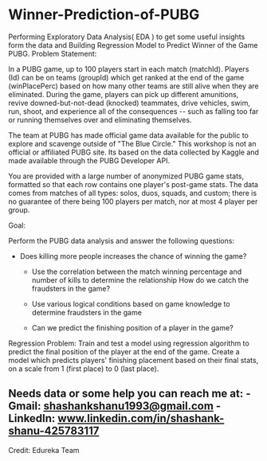 # Winner-Prediction-of-PUBG
Performing Exploratory Data Analysis( EDA ) to get some useful insights form the data and Building Regression Model to Predict Winner of the Game PUBG.
Problem Statement:

In a PUBG game, up to 100 players start in each match (matchId). Players (Id) can be on teams (groupId) which get ranked at the end of the game (winPlacePerc) based on how many other teams are still alive when they are eliminated. During the game, players can pick up different amunitions, revive downed-but-not-dead (knocked) teammates, drive vehicles, swim, run, shoot, and experience all of the consequences -- such as falling too far or running themselves over and eliminating themselves.

The team at PUBG has made official game data available for the public to explore and scavenge outside of "The Blue Circle." This workshop is not an official or affiliated PUBG site. Its based on the data collected by Kaggle and made available through the PUBG Developer API.

You are provided with a large number of anonymized PUBG game stats, formatted so that each row contains one player's post-game stats. The data comes from matches of all types: solos, duos, squads, and custom; there is no guarantee of there being 100 players per match, nor at most 4 player per group.

Goal:

Perform the PUBG data analysis and answer the following questions:

- Does killing more people increases the chance of winning the game?

  - Use the correlation between the match winning percentage and number of kills to determine the relationship
    How do we catch the fraudsters in the game?

   - Use various logical conditions based on game knowledge to determine fraudsters in the game
   - Can we predict the finishing position of a player in the game?


Regression Problem: Train and test a model using regression algorithm to predict the final position of the player at the end of the game. Create a model which predicts players' finishing placement based on their final stats, on a scale from 1 (first place) to 0 (last place).













Needs data or some help you can reach me at: 
    - Gmail: shashankshanu1993@gmail.com
    - LinkedIn: www.linkedin.com/in/shashank-shanu-425783117
----------------------------------------------------------------------------------------------------------------------------------------

Credit: Edureka Team
